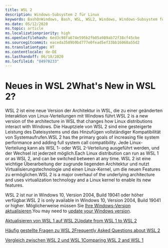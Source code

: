 ```yaml
---
title: WSL 2
description: Windows-Subsystem 2 für Linux
keywords: BashOnWindows, Bash, WSL, WSL2, Windows, Windows-Subsystem für Linux, Windows-Subsystem, Ubuntu, Debian, Suse, Windows 10, Installation, installieren
ms.date: 05/12/2020
ms.topic: article
ms.localizationpriority: high
ms.openlocfilehash: 6ed3c98fa674e595b2fb05a989ab72f38cf45cbe
ms.sourcegitcommit: eaceda3589b9bd777e0fead5ef33bb16060a55d2
ms.translationtype: HT
ms.contentlocale: de-DE
ms.lasthandoff: 06/18/2020
ms.locfileid: "84978233"
---
```

# <a name="whats-new-in-wsl-2"></a><span data-ttu-id="ce95f-104">Neues in WSL 2</span><span class="sxs-lookup"><span data-stu-id="ce95f-104">What's New in WSL 2?</span></span>

<span data-ttu-id="ce95f-105">WSL 2 ist eine neue Version der Architektur in WSL, die zu einer geänderten Interaktion von Linux-Verteilungen mit Windows führt.</span><span class="sxs-lookup"><span data-stu-id="ce95f-105">WSL 2 is a new version of the architecture in WSL that changes how Linux distributions interact with Windows.</span></span> <span data-ttu-id="ce95f-106">Die Hauptziele von WSL 2 sind eine gesteigerte Leistung des Dateisystems und das Hinzufügen vollständiger Kompatibilität von Systemaufrufen.</span><span class="sxs-lookup"><span data-stu-id="ce95f-106">WSL 2 has the primary goals of increasing file system performance and adding full system call compatibility.</span></span> <span data-ttu-id="ce95f-107">Jede Linux-Verteilung kann als WSL 1- oder WSL 2-Verteilung ausgeführt werden, und der Wechsel ist jederzeit möglich.</span><span class="sxs-lookup"><span data-stu-id="ce95f-107">Each Linux distribution can run as WSL 1 or as WSL 2, and can be switched between at any time.</span></span> <span data-ttu-id="ce95f-108">WSL 2 ist eine wichtige Überarbeitung der zugrunde liegenden Architektur und nutzt Virtualisierungstechnologie und einen Linux-Kernel, um die neuen Features zu ermöglichen.</span><span class="sxs-lookup"><span data-stu-id="ce95f-108">WSL 2 is a major overhaul of the underlying architecture and uses virtualization technology and a Linux kernel to enable its new features.</span></span>

<span data-ttu-id="ce95f-109">WSL 2 ist nur in Windows 10, Version 2004, Build 19041 oder höher verfügbar.</span><span class="sxs-lookup"><span data-stu-id="ce95f-109">WSL 2 is only available in Windows 10, Version 2004, Build 19041 or higher.</span></span> <span data-ttu-id="ce95f-110">Möglicherweise müssen Sie [Ihre Windows-Version aktualisieren](ms-settings:windowsupdate).</span><span class="sxs-lookup"><span data-stu-id="ce95f-110">You may need to [update your Windows version](ms-settings:windowsupdate).</span></span>

[<span data-ttu-id="ce95f-111">Aktualisieren von WSL 1 auf WSL 2</span><span class="sxs-lookup"><span data-stu-id="ce95f-111">Update from WSL 1 to WSL 2</span></span>](./install-win10.md#update-to-wsl-2)

[<span data-ttu-id="ce95f-112">Häufig gestellte Fragen zu WSL 2</span><span class="sxs-lookup"><span data-stu-id="ce95f-112">Frequently Asked Questions about WSL 2</span></span>](./wsl2-faq.md)

[<span data-ttu-id="ce95f-113">Vergleich zwischen WSL 2 und WSL 1</span><span class="sxs-lookup"><span data-stu-id="ce95f-113">Comparing WSL 2 and WSL 1</span></span>](./compare-versions.md)
